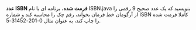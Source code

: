**عدد ISBN فرمت شده.** برنامه ای با نام ISBN.java بنویسید که یک عدد صحیح 9 رقمی را از آرگومان خط فرمان بخواند، رقم چک را محاسبه کند و شماره ISBN کاملا فرمت شده را چاپ کند، به عنوان مثال 0-201-31452-5.
